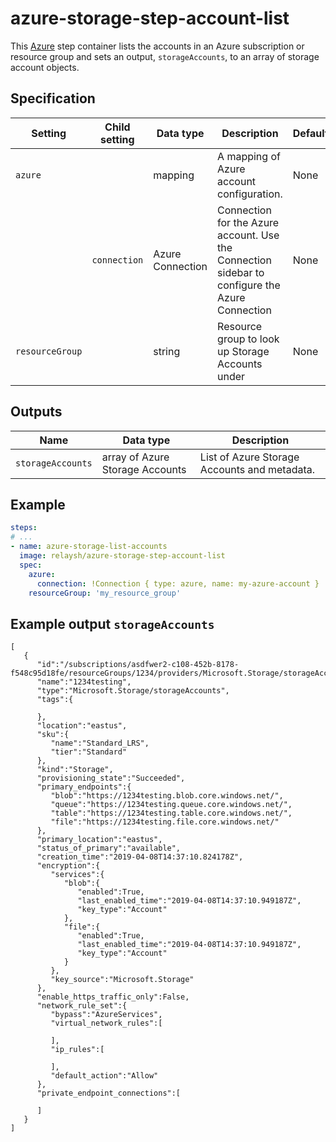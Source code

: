 # azure-storage-step-account-list

This [Azure](https://azure.microsoft.com/en-us/services/storage/) step container lists the accounts
in an Azure subscription or resource group and sets an output, `storageAccounts`, to an array of storage account objects.

## Specification

| Setting | Child setting | Data type | Description | Default | Required |
|---------|---------------|-----------|-------------|---------|----------|
| `azure` || mapping | A mapping of Azure account configuration. | None | True |
|| `connection` | Azure Connection | Connection for the Azure account. Use the Connection sidebar to configure the Azure Connection | None | True |
| `resourceGroup` || string | Resource group to look up Storage Accounts under | None | False |

## Outputs

| Name | Data type | Description |
|------|-----------|-------------|
| `storageAccounts` | array of Azure Storage Accounts | List of Azure Storage Accounts and metadata. |

## Example

```yaml
steps:
# ...
- name: azure-storage-list-accounts
  image: relaysh/azure-storage-step-account-list
  spec:
    azure:
      connection: !Connection { type: azure, name: my-azure-account }
    resourceGroup: 'my_resource_group'
```

## Example output `storageAccounts`

```
[
   {
      "id":"/subscriptions/asdfwer2-c108-452b-8178-f548c95d18fe/resourceGroups/1234/providers/Microsoft.Storage/storageAccounts/1234testing",
      "name":"1234testing",
      "type":"Microsoft.Storage/storageAccounts",
      "tags":{

      },
      "location":"eastus",
      "sku":{
         "name":"Standard_LRS",
         "tier":"Standard"
      },
      "kind":"Storage",
      "provisioning_state":"Succeeded",
      "primary_endpoints":{
         "blob":"https://1234testing.blob.core.windows.net/",
         "queue":"https://1234testing.queue.core.windows.net/",
         "table":"https://1234testing.table.core.windows.net/",
         "file":"https://1234testing.file.core.windows.net/"
      },
      "primary_location":"eastus",
      "status_of_primary":"available",
      "creation_time":"2019-04-08T14:37:10.824178Z",
      "encryption":{
         "services":{
            "blob":{
               "enabled":True,
               "last_enabled_time":"2019-04-08T14:37:10.949187Z",
               "key_type":"Account"
            },
            "file":{
               "enabled":True,
               "last_enabled_time":"2019-04-08T14:37:10.949187Z",
               "key_type":"Account"
            }
         },
         "key_source":"Microsoft.Storage"
      },
      "enable_https_traffic_only":False,
      "network_rule_set":{
         "bypass":"AzureServices",
         "virtual_network_rules":[

         ],
         "ip_rules":[

         ],
         "default_action":"Allow"
      },
      "private_endpoint_connections":[

      ]
   }
]
```

